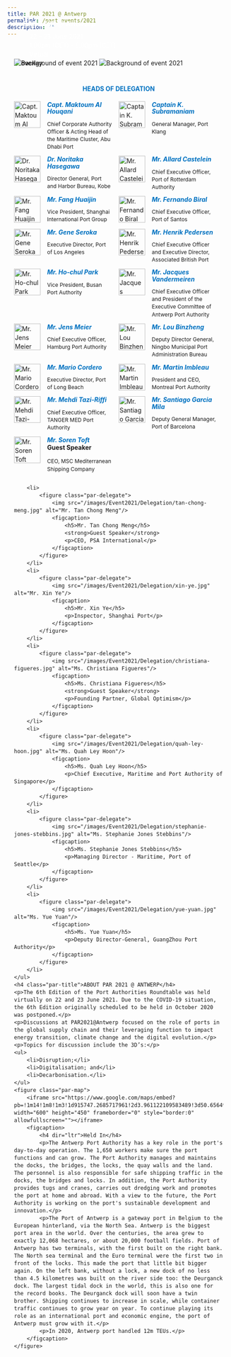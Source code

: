 ```yaml
---
title: PAR 2021 @ Antwerp
permalink: /past-events/2021
description: ""
---
```

<style type="text/css">
	body {font-size:14px;line-height:1.42857143;}
	h1, h2, h3, h4, h5, h6 {line-height:1.1;}
	a[href$=".pdf"] {margin-left:0;}
	a[href$=".pdf"]:before {display:none;}
	.content ol {font-size:inherit;}
	.content p {margin:0 0 15px;font-size:inherit;line-height:inherit;}
	.content li, .content ol li {margin:0;font-size:inherit;line-height:inherit;}
	.mobile {display:block!important;}
	.desktop {display:none!important;}
	.navbar-end, .is-search-bar {display:none;}
	#main-content .bp-section {padding:0;}
	#main-content .bp-section-pagetitle {display:none;}
	#main-content .bp-container {width:100%;max-width:100%;min-height:250px;padding:0!important;}
	#main-content .bp-container .row {margin:0;}
	#main-content .bp-container .col {padding:0;}
	#main-content .col.is-8 {width:100%;margin:0;}
	#main-content .col.is-2.has-side-nav {display:none;}
	#main-content .bp-dropdown-button {background:#0fa678;color:#fff;text-transform: uppercase;}
	#main-content .bp-dropdown-button:hover, #main-content .bp-dropdown-button:focus {color:#fff;text-decoration:none;}
	@media(min-width:1280px) {
		.mobile {display:none!important;}
		.desktop {display:block!important;}
	}
	
	.par-main {padding:35px 15px;margin:0 auto;}
	.par-main .par-list-none {list-style:none;margin:0;}
	@media(min-width:992px) {
		.par-main {max-width:970px;}
	}
	@media(min-width:1024px) {
		.par-main {padding:35px 0;}
	}
	@media(min-width:1440px) {
		.par-main {max-width:1280px;}
	}
	
	figure {margin:0!important;}
	figcaption {font-style:normal!important;text-align:left;}
	.tab {margin:0 0 40px;}
	.tab-nav {position:absolute;display:none;width:300px;height:385px;z-index:9;overflow-y:auto;}
	.tab-nav>ul {list-style:none;padding:0;margin:0;}
	.tab-nav>ul>li {margin:0!important;}
	.tab-nav>ul>li+li {border-top:1px solid #fff;}
	.tab-nav>ul>li>a {position:relative;display:block;height:96px;padding:15px 45px 15px 30px;margin:0;font-size:20px;font-weight:700;background:#002b5f;color:#fff;text-decoration:none;text-transform:uppercase;}
	.tab-nav>ul>li>a:hover, .tab-nav>ul>li>a:focus {color:#fff;text-decoration:none;}
	.tab-nav>ul>li.active>a {background:#0fa678;}
	.tab-nav>ul>li.active>a:before {position:absolute;display:block;content:'';top:50%;right:15px;border-style: solid;border-width:10px 0 10px 15px;border-color: transparent transparent transparent #fff;transform:translateY(-50%);}
	.tab>.tab-content {position:relative;margin:0!important;border:0;}
	.tab>.tab-content>img.overlay {position:absolute;top:0;left:0;}
	.tab>.tab-content>figcaption {position:absolute;bottom:0;left:0;padding:20px;color:#fff;}
	.tab>.tab-content>figcaption>h3 {margin:0 0 10px;font-size:16px;font-weight:700;color:#fff;}
	.tab>.tab-content>figcaption>ul {list-style:none;padding:0;margin:0;}
	.tab>.tab-content>figcaption>ul>li {margin:0;}
	.tab>.tab-content>figcaption>ul>li>i {margin:0 15px 0 0;}
	.par-title {margin:40px 0 20px!important;font-size:14px;font-weight:700;color:#0071c0!important;text-align:center;text-transform:uppercase;}
	.par-delegate-list {display:flex;flex-wrap:wrap;list-style:none!important;padding:0;margin:0!important;}
	.par-delegate-list>li {width:100%;margin:0;}
	.par-delegate {position:relative;}
	.par-delegate>img {position:absolute;width:60px!important;margin:0 15px 0 0!important;top:0;left:0;}
	.par-delegate>figcaption {padding:0 0 0 75px;min-height:60px;}
	.par-delegate>figcaption>h5 {margin:0;font-size:14px;font-weight:700;color:#0071c0;}
	.par-delegate>figcaption>strong {display:block;}
	.par-delegate>figcaption>p {font-size:12px;}
	.par-map {display:flex;flex-wrap:wrap;background:#e3e3e3;}
	.par-map>iframe {width:100%;}
	.par-map>figcaption {width:100%;padding:30px;}
	.par-map>figcaption>h4 {font-size:14px;font-weight:700;color:#0071c0!important;text-transform:uppercase;}
	.par-gallery {position:relative;}
	.par-gallery>ul {display:flex;flex-wrap:wrap;list-style:none;padding:0;margin:0;}
	.par-gallery>ul>li {width:100%;padding:0 5px;}
	.par-gallery>ul>li>img {border: 7px solid #f2f2f2;}
	.par-gallery-link {position:absolute;top:0;right:0;color: #0071c0;font-weight: 700;}
	@media(min-width:480px) {
		.par-gallery>ul>li {width:50%;}
	}
	@media(min-width:768px) {
		.par-delegate-list>li {width:50%;}
		.par-delegate>figcaption {padding:0 15px 0 75px;}
		.par-gallery>ul>li {width:33.3333%;}
	}
	@media(min-width:992px) {
		.par-delegate-list>li {width:25%;}
		.par-gallery>ul>li {width:25%;}
	}
	@media(min-width:1024px) {
		.tab {position:relative;height:385px;overflow:hidden;}
		.tab-nav {display:block;}
		.tab>.tab-content {margin:0 0 0 300px!important;}
		.par-title {font-size:20px;text-align:left;}
		.par-map>iframe, .par-map>figcaption {width:50%;}
		.par-map>figcaption>h4 {font-size:20px;}
	}
	@media(min-width:1440px) {
		.tab {position:relative;height:520px;overflow:hidden;}
		.tab-nav {width:375px;height:520px;}
		.tab-nav>ul>li>a {height:130px;}
		.tab>.tab-content {margin:0 0 0 375px!important;}
	}
</style>
<div class="par-main">
	<div class="tab">
		<div class="tab-nav">
			<ul>
				<li class="active"><a href="/past-events/2021">PAR 2021 @ Antwerp</a></li>
				<li><a href="/past-events/2020">PAR 2020</a></li>
				<li><a href="/past-events/2019">PAR 2019 @ Kobe</a></li>
				<li><a href="/past-events/2018">PAR 2018 @ Long Beach</a></li>
				<li><a href="/past-events/2017">PAR 2017 @ Ningbo</a></li>
				<li><a href="/past-events/2016">PAR 2016 @ Rotterdam</a></li>
				<li><a href="/past-events/2015">PAR 2015 @ Singapore</a></li>
			</ul>
		</div>
		<figure class="tab-content">
			<img src="/images/Shared/bg-past-events-overlay-m.png" class="overlay is-hidden-desktop" alt="overlay"/>
			<img src="/images/Shared/bg-past-events-overlay-d.png" class="overlay is-hidden-touch" alt="overlay"/>
			<img src="/images/Event2015/bg-past-events-m.jpg" class="is-hidden-desktop" alt="Background of event 2021"/>
			<img src="/images/Event2015/bg-past-events-d.jpg" class="is-hidden-touch" alt="Background of event 2021"/>
			<figcaption>
				<h3>PAR 2021 @ Antwerp</h3>
				<ul>
					<li><i class="sgds-icon sgds-icon-calendar"></i>22 - 23 June 2021</li>
					<li><i class="sgds-icon sgds-icon-clock"></i>1.00pm (CET) - 5.00pm (CET)</li>
					<li><i class="sgds-icon sgds-icon-place"></i>Virtual</li>
				</ul>
			</figcaption>
		</figure>
	</div>
	<h4 class="par-title">Heads of Delegation</h4>
	<ul class="par-delegate-list">
		<li>
			<figure class="par-delegate">
				<img src="/images/Event2021/Delegation/maktoum-al-houqani.jpg" alt="Capt. Maktoum Al Houqani"/>
				<figcaption>
					<h5>Capt. Maktoum Al Houqani</h5>
					<p>Chief Corporate Authority Officer & Acting Head of the Maritime Cluster, Abu Dhabi Port</p>
				</figcaption>
			</figure>
		</li>
		<li>
			<figure class="par-delegate">
				<img src="/images/Event2021/Delegation/k-subramaniam.jpg" alt="Captain K. Subramaniam"/>
				<figcaption>
					<h5>Captain K. Subramaniam</h5>
					<p>General Manager, Port Klang</p>
				</figcaption>
			</figure>
		</li>
		<li>
			<figure class="par-delegate">
				<img src="/images/Event2021/Delegation/noritaka-hasegawa.jpg" alt="Dr. Noritaka Hasegawa"/>
				<figcaption>
					<h5>Dr. Noritaka Hasegawa</h5>
					<p>Director General, Port and Harbor Bureau, Kobe</p>
				</figcaption>
			</figure>
		</li>
		<li>
			<figure class="par-delegate">
				<img src="/images/Event2021/Delegation/allard-castelein.jpg" alt="Mr. Allard Castelein"/>
				<figcaption>
					<h5>Mr. Allard Castelein</h5>
					<p>Chief Executive Officer, Port of Rotterdam Authority</p>
				</figcaption>
			</figure>
		</li>
		<li>
			<figure class="par-delegate">
				<img src="/images/Event2021/Delegation/mr-fang.jpg" alt="Mr. Fang Huaijin"/>
				<figcaption>
					<h5>Mr. Fang Huaijin</h5>
					<p>Vice President, Shanghai International Port Group</p>
				</figcaption>
			</figure>
		</li>
		<li>
			<figure class="par-delegate">
				<img src="/images/Event2021/Delegation/fernandol-biral.jpeg" alt="Mr. Fernando Biral"/>
				<figcaption>
					<h5>Mr. Fernando Biral</h5>
					<p>Chief Executive Officer, Port of Santos</p>
				</figcaption>
			</figure>
		</li>
		<li>
			<figure class="par-delegate">
				<img src="/images/Event2021/Delegation/gene-seroka.jpg" alt="Mr. Gene Seroka"/>
				<figcaption>
					<h5>Mr. Gene Seroka</h5>
					<p>Executive Director, Port of Los Angeles</p>
				</figcaption>
			</figure>
		</li>
		<li>
			<figure class="par-delegate">
				<img src="/images/Event2021/Delegation/henrik-pedersen.jpg" alt="Mr. Henrik Pedersen"/>
				<figcaption>
					<h5>Mr. Henrik Pedersen</h5>
					<p>Chief Executive Officer and Executive Director, Associated British Port</p>
				</figcaption>
			</figure>
		</li>
		<li>
			<figure class="par-delegate">
				<img src="/images/Event2021/Delegation/ho-chul-park.jpg" alt="Mr. Ho-chul Park"/>
				<figcaption>
					<h5>Mr. Ho-chul Park</h5>
					<p>Vice President, Busan Port Authority</p>
				</figcaption>
			</figure>
		</li>
		<li>
			<figure class="par-delegate">
				<img src="/images/Event2021/Delegation/jacques-vandermeiren.jpg" alt="Mr. Jacques Vandermeiren"/>
				<figcaption>
					<h5>Mr. Jacques Vandermeiren</h5>
					<p>Chief Executive Officer and President of the Executive Committee of Antwerp Port Authority</p>
				</figcaption>
			</figure>
		</li>
		<li>
			<figure class="par-delegate">
				<img src="/images/Event2021/Delegation/jen-meier.jpg" alt="Mr. Jens Meier"/>
				<figcaption>
					<h5>Mr. Jens Meier</h5>
					<p>Chief Executive Officer, Hamburg Port Authority</p>
				</figcaption>
			</figure>
		</li>
		<li>
			<figure class="par-delegate">
				<img src="/images/Event2021/Delegation/lou-binzheng.jpg" alt="Mr. Lou Binzheng"/>
				<figcaption>
					<h5>Mr. Lou Binzheng</h5>
					<p>Deputy Director General, Ningbo Municipal Port Administration Bureau</p>
				</figcaption>
			</figure>
		</li>
		<li>
			<figure class="par-delegate">
				<img src="/images/Event2021/Delegation/mario-cordero.jpg" alt="Mr. Mario Cordero"/>
				<figcaption>
					<h5>Mr. Mario Cordero</h5>
					<p>Executive Director, Port of Long Beach</p>
				</figcaption>
			</figure>
		</li>
		<li>
			<figure class="par-delegate">
				<img src="/images/Event2021/Delegation/martin-imbleau.jpg" alt="Mr. Martin Imbleau"/>
				<figcaption>
					<h5>Mr. Martin Imbleau</h5>
					<p>President and CEO, Montreal Port Authority</p>
				</figcaption>
			</figure>
		</li>
		<li>
			<figure class="par-delegate">
				<img src="/images/Event2021/Delegation/mehdi-tazi-riffi.jpg" alt="Mr. Mehdi Tazi-Riffi"/>
				<figcaption>
					<h5>Mr. Mehdi Tazi-Riffi</h5>
					<p>Chief Executive Officer, TANGER MED Port Authority</p>
				</figcaption>
			</figure>
		</li>
		<li>
			<figure class="par-delegate">
				<img src="/images/Event2021/Delegation/santiago-garcia-mila.jpg" alt="Mr. Santiago Garcia Mila"/>
				<figcaption>
					<h5>Mr. Santiago Garcia Mila</h5>
					<p>Deputy General Manager, Port of Barcelona</p>
				</figcaption>
			</figure>
		</li>
		<li>
			<figure class="par-delegate">
				<img src="/images/Event2021/Delegation/soren-toft.jpg" alt="Mr. Soren Toft"/>
				<figcaption>
					<h5>Mr. Soren Toft</h5>
					<strong>Guest Speaker</strong>
					<p>CEO, MSC Mediterranean Shipping Company</p>
				</figcaption>
			</figure>
		</li>
		
		<li>
			<figure class="par-delegate">
				<img src="/images/Event2021/Delegation/tan-chong-meng.jpg" alt="Mr. Tan Chong Meng"/>
				<figcaption>
					<h5>Mr. Tan Chong Meng</h5>
					<strong>Guest Speaker</strong>
					<p>CEO, PSA International</p>
				</figcaption>
			</figure>
		</li>
		<li>
			<figure class="par-delegate">
				<img src="/images/Event2021/Delegation/xin-ye.jpg" alt="Mr. Xin Ye"/>
				<figcaption>
					<h5>Mr. Xin Ye</h5>
					<p>Inspector, Shanghai Port</p>
				</figcaption>
			</figure>
		</li>
		<li>
			<figure class="par-delegate">
				<img src="/images/Event2021/Delegation/christiana-figueres.jpg" alt="Ms. Christiana Figueres"/>
				<figcaption>
					<h5>Ms. Christiana Figueres</h5>
					<strong>Guest Speaker</strong>
					<p>Founding Partner, Global Optimism</p>
				</figcaption>
			</figure>
		</li>
		<li>
			<figure class="par-delegate">
				<img src="/images/Event2021/Delegation/quah-ley-hoon.jpg" alt="Ms. Quah Ley Hoon"/>
				<figcaption>
					<h5>Ms. Quah Ley Hoon</h5>
					<p>Chief Executive, Maritime and Port Authority of Singapore</p>
				</figcaption>
			</figure>
		</li>
		<li>
			<figure class="par-delegate">
				<img src="/images/Event2021/Delegation/stephanie-jones-stebbins.jpg" alt="Ms. Stephanie Jones Stebbins"/>
				<figcaption>
					<h5>Ms. Stephanie Jones Stebbins</h5>
					<p>Managing Director - Maritime, Port of Seattle</p>
				</figcaption>
			</figure>
		</li>
		<li>
			<figure class="par-delegate">
				<img src="/images/Event2021/Delegation/yue-yuan.jpg" alt="Ms. Yue Yuan"/>
				<figcaption>
					<h5>Ms. Yue Yuan</h5>
					<p>Deputy Director-General, GuangZhou Port Authority</p>
				</figcaption>
			</figure>
		</li>
	</ul>
	<h4 class="par-title">ABOUT PAR 2021 @ ANTWERP</h4>
	<p>The 6th Edition of the Port Authorities Roundtable was held virtually on 22 and 23 June 2021. Due to the COVID-19 situation, the 6th Edition originally scheduled to be held in October 2020 was postponed.</p>
	<p>Discussions at PAR2021@Antwerp focused on the role of ports in the global supply chain and their leveraging function to impact energy transition, climate change and the digital evolution.</p>
	<p>Topics for discussion include the 3D’s:</p>
	<ul>
		<li>Disruption;</li>
		<li>Digitalisation; and</li>
		<li>Decarbonisation.</li>
	</ul>
	<figure class="par-map">
		<iframe src="https://www.google.com/maps/embed?pb=!1m14!1m8!1m3!1d915747.2685717961!2d3.961122109583489!3d50.65649220872759!3m2!1i1024!2i768!4f13.1!3m3!1m2!1s0x0%3A0x9ca20d08f0cee28c!2sPort%20of%20Antwerp!5e0!3m2!1sen!2ssg!4v1623891311396!5m2!1sen!2ssg" width="600" height="450" frameborder="0" style="border:0" allowfullscreen=""></iframe>
		<figcaption>
			<h4 dir="ltr">Held In</h4>
			<p>The Antwerp Port Authority has a key role in the port's day-to-day operation. The 1,650 workers make sure the port functions and can grow. The Port Authority manages and maintains the docks, the bridges, the locks, the quay walls and the land. The personnel is also responsible for safe shipping traffic in the docks, the bridges and locks. In addition, the Port Authority provides tugs and cranes, carries out dredging work and promotes the port at home and abroad. With a view to the future, the Port Authority is working on the port's sustainable development and innovation.</p>
			<p>The Port of Antwerp is a gateway port in Belgium to the European hinterland, via the North Sea. Antwerp is the biggest port area in the world. Over the centuries, the area grew to exactly 12,068 hectares, or about 20,000 football fields. Port of Antwerp has two terminals, with the first built on the right bank. The North sea terminal and the Euro terminal were the first two in front of the locks. This made the port that little bit bigger again. On the left bank, without a lock, a new dock of no less than 4.5 kilometres was built on the river side too: the Deurganck dock. The largest tidal dock in the world, this is also one for the record books. The Deurganck dock will soon have a twin brother. Shipping continues to increase in scale, while container traffic continues to grow year on year. To continue playing its role as an international port and economic engine, the port of Antwerp must grow with it.</p>
			<p>In 2020, Antwerp port handled 12m TEUs.</p>
		</figcaption>
	</figure>
</div>
